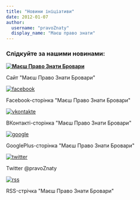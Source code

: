 ```yaml
---
title: "Новини ініціативи"
date: 2012-01-07
author: 
  username: "pravoZnaty"
  display_name: "Маєш право знати"
---
```


### Слідкуйте за нашими новинами:

**[![](https://mpz.brovary.org/wp-content/uploads/2012/01/site.gif "Маєш Право Знати Бровари")](https://mpz.brovary.org "Маєш Право Знати Бровари")**

Сайт "Маєш Право Знати Бровари"

[![](https://mpz.brovary.org/wp-content/uploads/2012/01/facebook.png "facebook")](https://www.facebook.com/pravo.znaty.brovary "Маєш Право Знати Бровари")

Facebook-сторінка "Маєш Право Знати Бровари"

[![](https://mpz.brovary.org/wp-content/uploads/2012/01/vkontakte.png "vkontakte")](http://vkontakte.ru/pravo.znaty.brovary "Маєш Право Знати Бровари")

ВКонтакті-сторінка "Маєш Право Знати Бровари"

[![](https://mpz.brovary.org/wp-content/uploads/2012/01/google.png "google")](https://plus.google.com/u/0/b/106807727076484715265/ "Маєш Право Знати Бровари")

GooglePlus-сторінка "Маєш Право Знати Бровари"

[![](https://mpz.brovary.org/wp-content/uploads/2012/01/twitter.png "twitter")](https://twitter.com/pravoZnaty "Маєш Право Знати Бровари")

Twitter @pravoZnaty

[![](https://mpz.brovary.org/wp-content/uploads/2012/01/rss.png "rss")](/feed "Маєш Право Знати Бровари")

RSS-стрічка "Маєш Право Знати Бровари"
